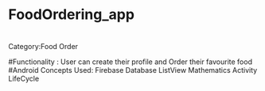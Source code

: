 # FoodOrdering_app

#
Category:Food Order

#Functionality : User can create their profile and Order their favourite food
#Android Concepts Used: Firebase Database ListView Mathematics Activity LifeCycle

